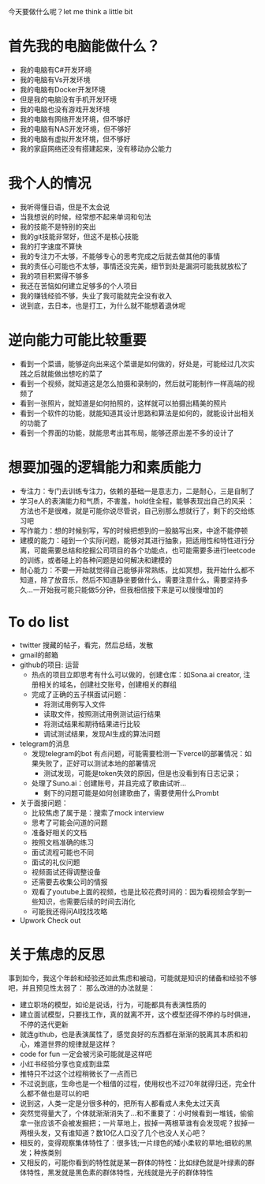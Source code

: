 今天要做什么呢？let me think a little bit
# 首先我的电脑能做什么？
- 我的电脑有C#开发环境
- 我的电脑有Vs开发环境
- 我的电脑有Docker开发环境
- 但是我的电脑没有手机开发环境
- 我的电脑也没有游戏开发环境
- 我的电脑有网络开发环境，但不够好
- 我的电脑有NAS开发环境，但不够好
- 我的电脑有虚拟开发环境，但不够好
- 我的家庭网络还没有搭建起来，没有移动办公能力
# 我个人的情况
- 我听得懂日语，但是不太会说
- 当我想说的时候，经常想不起来单词和句法
- 我的技能不是特别的突出
- 我的git技能非常好，但这不是核心技能
- 我的打字速度不算快
- 我的专注力不太够，不能够专心的思考完成之后就去做其他的事情
- 我的责任心可能也不太够，事情还没完美，细节到处是漏洞可能我就放松了
- 我的项目积累得不够多
- 我还在苦恼如何建立足够多的个人项目
- 我的赚钱经验不够，失业了我可能就完全没有收入
- 说到底，去日本，也是打工，为什么就不能想着退休呢
# 逆向能力可能比较重要
- 看到一个菜谱，能够逆向出来这个菜谱是如何做的，好处是，可能经过几次实践之后就能做出想吃的菜了
- 看到一个视频，就知道这是怎么拍摄和录制的，然后就可能制作一样高端的视频了
- 看到一张照片，就知道是如何拍照的，这样就可以拍摄出精美的照片
- 看到一个软件的功能，就能知道其设计思路和算法是如何的，就能设计出相关的功能了
- 看到一个界面的功能，就能思考出其布局，能够还原出差不多的设计了
# 想要加强的逻辑能力和素质能力
- 专注力：专门去训练专注力，依赖的基础一是意志力，二是耐心，三是自制了
- 学习e人的表演能力和气质，不害羞，hold住全程，能够表现出自己的风采 ：方法也不是很难，就是可能你说尽管说，自己别那么想就行了，剩下的交给练习吧
- 写作能力：想的时候别写，写的时候把想到的一股脑写出来，中途不能停顿
- 建模的能力：碰到一个实际问题，能够对其进行抽象，把适用性和特性进行分离，可能需要总结和挖掘公司项目的各个功能点，也可能需要多进行leetcode的训练，或者碰上的各种问题是如何解决和建模的
- 耐心能力：不要一开始就觉得自己能够非常熟练，比如冥想，我开始什么都不知道，除了放音乐，然后不知道静坐要做什么，需要注意什么，需要坚持多久...一开始我可能只能做5分钟，但我相信接下来是可以慢慢增加的
# To do list
- twitter 搜藏的帖子，看完，然后总结，发散
- gmail的邮箱
- github的项目: 运营
    - 热点的项目立即思考有什么可以做的，创建仓库：如Sona.ai creator, 注册相关的域名，创建社交账号，创建相关的群组
    - 完成了正确的五子棋面试问题：  
        - 将测试用例写入文件
        - 读取文件，按照测试用例测试运行结果
        - 将测试结果和期待结果进行比较
        - 调试测试结果，发现AI生成的算法问题
- telegram的消息
    - 发现telegram的bot 有点问题，可能需要检测一下vercel的部署情况：如果失败了，正好可以测试本地的部署情况
        - 测试发现，可能是token失效的原因，但是也没看到有日志记录；
    - 处理了Suno.ai：创建账号，并且完成了歌曲试听...
        - 剩下的问题可能是如何创建歌曲了，需要使用什么Prombt
- 关于面接问题：
    - 比较焦虑了属于是：搜索了mock interview
    - 思考了可能会问道的问题
    - 准备好相关的文档
    - 按照文档准确的练习
    - 面试流程可能也不同
    - 面试的礼仪问题
    - 视频面试还得调整设备
    - 还需要去收集公司的情报
    - 观看了youtube上面的视频，也是比较花费时间的：因为看视频会学到一些知识，也需要后续的时间去消化
    - 可能我还得问AI找找攻略
- Upwork Check out
# 关于焦虑的反思
事到如今，我这个年龄和经验还如此焦虑和被动，可能就是知识的储备和经验不够吧，并且预见性太弱了：
那么改进的办法就是：
- 建立职场的模型，如论是说话，行为，可能都具有表演性质的
- 建立面试模型，只要找工作，真的就离不开，这个模型还得不停的与时俱进，不停的迭代更新
- 就连github，也是表演属性了，感觉良好的东西都在渐渐的脱离其本质和初心，难道世界的规律就是这样？
- code for fun 一定会被污染可能就是这样吧
- 小红书经验分享也变成割韭菜
- 推特只不过这个过程稍微长了一点而已
- 不过说到底，生命也是一个租借的过程，使用权也不过70年就得归还，完全什么都不做也是可以的吧
- 说到这，人类一定是分很多种的，把所有人都看成人未免太过天真
- 突然觉得量大了，个体就渐渐消失了...和不重要了：小时候看到一堆钱，偷偷拿一张应该不会被发掘把；一片草地上，拔掉一两根草谁有会发现呢？拔掉一两根头发，又有谁知道？数10亿人口没了几个也没人关心吧？
- 相反的，变得观察集体特性了：很多钱;一片绿色的矮小柔软的草地;细软的黑发；种族类别
- 又相反的，可能你看到的特性就是某一群体的特性：比如绿色就是叶绿素的群体特性，黑发就是黑色素的群体特性，光线就是光子的群体特性